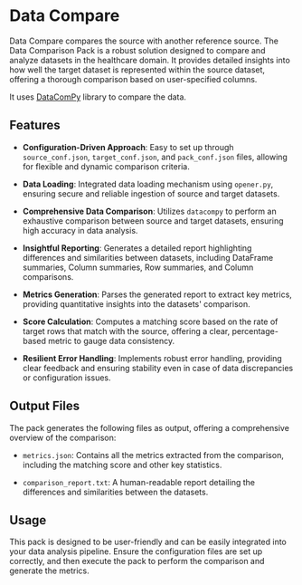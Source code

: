 # Data Compare

Data Compare compares the source with another reference source.
The Data Comparison Pack is a robust solution designed to compare and analyze datasets in the healthcare domain. It provides detailed insights into how well the target dataset is represented within the source dataset, offering a thorough comparison based on user-specified columns.

It uses [DataComPy](https://github.com/capitalone/datacompy) library to compare the data.

## Features

- **Configuration-Driven Approach**: Easy to set up through `source_conf.json`, `target_conf.json`, and `pack_conf.json` files, allowing for flexible and dynamic comparison criteria.

- **Data Loading**: Integrated data loading mechanism using `opener.py`, ensuring secure and reliable ingestion of source and target datasets.

- **Comprehensive Data Comparison**: Utilizes `datacompy` to perform an exhaustive comparison between source and target datasets, ensuring high accuracy in data analysis.

- **Insightful Reporting**: Generates a detailed report highlighting differences and similarities between datasets, including DataFrame summaries, Column summaries, Row summaries, and Column comparisons.

- **Metrics Generation**: Parses the generated report to extract key metrics, providing quantitative insights into the datasets' comparison.

- **Score Calculation**: Computes a matching score based on the rate of target rows that match with the source, offering a clear, percentage-based metric to gauge data consistency.

- **Resilient Error Handling**: Implements robust error handling, providing clear feedback and ensuring stability even in case of data discrepancies or configuration issues.

## Output Files
The pack generates the following files as output, offering a comprehensive overview of the comparison:

- `metrics.json`: Contains all the metrics extracted from the comparison, including the matching score and other key statistics.

- `comparison_report.txt`: A human-readable report detailing the differences and similarities between the datasets.

## Usage
This pack is designed to be user-friendly and can be easily integrated into your data analysis pipeline. Ensure the configuration files are set up correctly, and then execute the pack to perform the comparison and generate the metrics.
